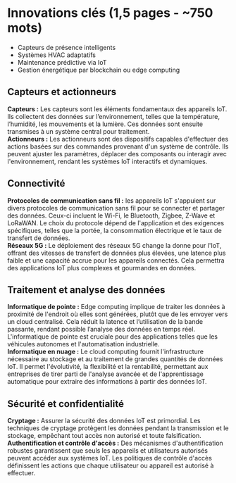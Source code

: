 # Innovations clés (1,5 pages - ~750 mots)
- Capteurs de présence intelligents  
- Systèmes HVAC adaptatifs  
- Maintenance prédictive via IoT  
- Gestion énergétique par blockchain ou edge computing  

## Capteurs et actionneurs

**Capteurs :** Les capteurs sont les éléments fondamentaux des appareils IoT. Ils collectent des données sur l’environnement, telles que la température, l’humidité, les mouvements et la lumière. Ces données sont ensuite transmises à un système central pour traitement.  
**Actionneurs :** Les actionneurs sont des dispositifs capables d'effectuer des actions basées sur des commandes provenant d'un système de contrôle. Ils peuvent ajuster les paramètres, déplacer des composants ou interagir avec l'environnement, rendant les systèmes IoT interactifs et dynamiques.  

## Connectivité

**Protocoles de communication sans fil :** les appareils IoT s'appuient sur divers protocoles de communication sans fil pour se connecter et partager des données. Ceux-ci incluent le Wi-Fi, le Bluetooth, Zigbee, Z-Wave et LoRaWAN. Le choix du protocole dépend de l'application et des exigences spécifiques, telles que la portée, la consommation électrique et le taux de transfert de données.  
**Réseaux 5G :** Le déploiement des réseaux 5G change la donne pour l'IoT, offrant des vitesses de transfert de données plus élevées, une latence plus faible et une capacité accrue pour les appareils connectés. Cela permettra des applications IoT plus complexes et gourmandes en données.  

## Traitement et analyse des données

**Informatique de pointe :** Edge computing implique de traiter les données à proximité de l'endroit où elles sont générées, plutôt que de les envoyer vers un cloud centralisé. Cela réduit la latence et l’utilisation de la bande passante, rendant possible l’analyse des données en temps réel. L'informatique de pointe est cruciale pour des applications telles que les véhicules autonomes et l'automatisation industrielle.  
**Informatique en nuage :** Le cloud computing fournit l'infrastructure nécessaire au stockage et au traitement de grandes quantités de données IoT. Il permet l'évolutivité, la flexibilité et la rentabilité, permettant aux entreprises de tirer parti de l'analyse avancée et de l'apprentissage automatique pour extraire des informations à partir des données IoT.  

## Sécurité et confidentialité

**Cryptage :** Assurer la sécurité des données IoT est primordial. Les techniques de cryptage protègent les données pendant la transmission et le stockage, empêchant tout accès non autorisé et toute falsification.  
**Authentification et contrôle d'accès :** Des mécanismes d'authentification robustes garantissent que seuls les appareils et utilisateurs autorisés peuvent accéder aux systèmes IoT. Les politiques de contrôle d'accès définissent les actions que chaque utilisateur ou appareil est autorisé à effectuer.  
